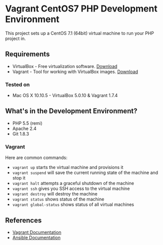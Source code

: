 # Vagrant CentOS7 PHP Development Environment

This project sets up a CentOS 7.1 (64bit) virtual machine to run your PHP project in.

## Requirements

* VirtualBox - Free virtualization software. [Download](https://www.virtualbox.org/wiki/Downloads)
* Vagrant - Tool for working with VirtualBox images. [Download](https://www.vagrantup.com/downloads.html)

### Tested on

* Mac OS X 10.10.5 - VirtualBox 5.0.10 & Vagrant 1.7.4

## What's in the Development Environment?

* PHP 5.5 (remi)
* Apache 2.4
* Git 1.8.3

### Vagrant

Here are common commands:

* `vagrant up` starts the virtual machine and provisions it
* `vagrant suspend` will save the current running state of the machine and stop it
* `vagrant halt` attempts a graceful shutdown of the machine
* `vagrant ssh` gives you SSH access to the virtual machine
* `vagrant destroy` will destroy the machine
* `vagrant status` shows status of the machine
* `vagrant global-status` shows status of all virtual machines

## References

* [Vagrant Documentation](https://docs.vagrantup.com/v2/)
* [Ansible Documentation](http://docs.ansible.com/ansible/index.html)

